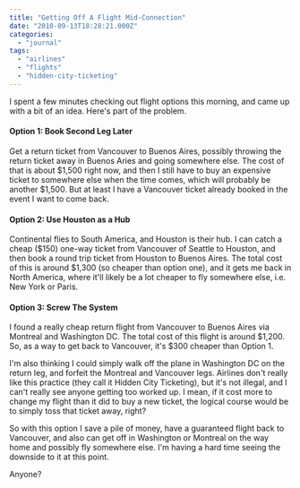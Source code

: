 ```yaml
---
title: "Getting Off A Flight Mid-Connection"
date: "2010-09-13T18:28:21.000Z"
categories: 
  - "journal"
tags: 
  - "airlines"
  - "flights"
  - "hidden-city-ticketing"
---
```


I spent a few minutes checking out flight options this morning, and came up with a bit of an idea. Here's part of the problem.

#### Option 1: Book Second Leg Later

Get a return ticket from Vancouver to Buenos Aires, possibly throwing the return ticket away in Buenos Aries and going somewhere else. The cost of that is about $1,500 right now, and then I still have to buy an expensive ticket to somewhere else when the time comes, which will probably be another $1,500. But at least I have a Vancouver ticket already booked in the event I want to come back.

#### Option 2: Use Houston as a Hub

Continental flies to South America, and Houston is their hub. I can catch a cheap ($150) one-way ticket from Vancouver of Seattle to Houston, and then book a round trip ticket from Houston to Buenos Aires. The total cost of this is around $1,300 (so cheaper than option one), and it gets me back in North America, where it'll likely be a lot cheaper to fly somewhere else, i.e. New York or Paris.

#### Option 3: Screw The System

I found a really cheap return flight from Vancouver to Buenos Aires via Montreal and Washington DC. The total cost of this flight is around $1,200. So, as a way to get back to Vancouver, it's $300 cheaper than Option 1.

I'm also thinking I could simply walk off the plane in Washington DC on the return leg, and forfeit the Montreal and Vancouver legs. Airlines don't really like this practice (they call it Hidden City Ticketing), but it's not illegal, and I can't really see anyone getting too worked up. I mean, if it cost more to change my flight than it did to buy a new ticket, the logical course would be to simply toss that ticket away, right?

So with this option I save a pile of money, have a guaranteed flight back to Vancouver, and also can get off in Washington or Montreal on the way home and possibly fly somewhere else. I'm having a hard time seeing the downside to it at this point.

Anyone?

